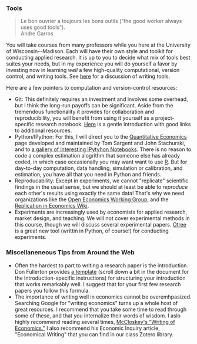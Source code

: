 ### Tools

> Le bon ouvrier a toujours les bons outils ("the good worker always uses good
> tools").  
> Andre Garros

You will take courses from many professors while you here at the University of
Wisconsin--Madison. Each will have their own style and toolkit for conducting
applied research. It is up to you to decide what mix of tools best suites your
needs, but in my experience you will do yourself a favor by investing now in
learning *well* a few high-quality computational, version control, and writing
tools. See [here](http://brenthueth.net/post/100824459208/writing-tools) for a discussion of writing tools. 

Here are a few pointers to computation and version-control resources:

- Git: This definitely requires an investment and involves some overhead, but I
  think the long-run payoffs can be significant. Aside from the tremendous
  functionality it provides for collaboration and reproducibility, you will
  benefit from using it yourself as a project-specific research notebook.
  [Here](http://nyuccl.org/pages/GitTutorial/) is a gentle introduction with
  good links to additional resources.
- Python/IPython: For this, I will direct you to the [Quantitative
  Economics](http://quant-econ.net/py/index.html) page developed and maintained
  by Tom Sargent and John Stachurski, and to [a gallery of interesting IPytyhon
  Notebooks](https://github.com/ipython/ipython/wiki/A-gallery-of-interesting-IPython-Notebooks). There is no reason to code a complex estimation alogrithm
  that someone else has already coded, in which case occasionally you may want
  want to use [R](http://www.r-project.org/). But for day-to-day computation,
  data handling, simulation or calibration, and estimation, you have all that
  you need in Python and friends.
- Reproducability: Except in experiments, we cannot "replicate" scientific
  findings in the usual sense, but we should at least be able to *reproduce*
  each other's results using exactly the same data! That's why we need
  organizations like the [Open Economics Working
  Group](http://openeconomics.net/), and the [Replication in Economics
  Wiki](http://replication.uni-goettingen.de/wiki/index.php/Main_Page).
- Experiments are increasingly used by economists for applied research, market
  design, and teaching. We will not cover experimental methods in this course, though we will discuss several experimental papers. [Otree](http://www.otree.org/) is a great new tool (writtin in Python, of course!) for conducting experiments.

### Miscellaneneous Tips from Around the Web

- Often the hardest to part to writing a research paper is the introduction.
  Don Fullerton provides [a
  template](https://dl.dropboxusercontent.com/u/35757123/writing-general.pdf)
  (scroll down a bit in the document for the Introduction-specific
  instructions) for structuring your introduction that works remarkably well. I
  suggest that for your first few research papers you follow this formula.
- The importance of writing well in economics cannot be overemhpasized.
  Searching Google for "writing economics" turns up a whole host of great
  resources. I recommend that you take some time to read through some of these,
  and that you internalize their words of wisdom. I aslo highly recommend
  reading several times, [McCloskey's "Writing of Economics."](http://www.amazon.com/Writing-Economics-Donald-McCloskey/dp/0023795204) I also recommend his Economic Inquiry article, "Economical Writing" that you can find in our class
  Zotero library.